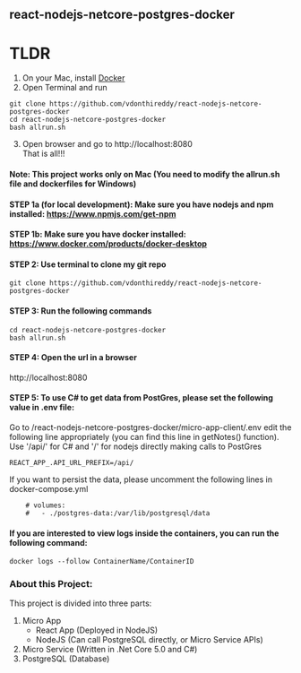 ## react-nodejs-netcore-postgres-docker
# TLDR
1. On your Mac, install [Docker](https://www.docker.com/products/docker-desktop)
2. Open Terminal and run
```
git clone https://github.com/vdonthireddy/react-nodejs-netcore-postgres-docker
cd react-nodejs-netcore-postgres-docker
bash allrun.sh
```
3. Open browser and go to http://localhost:8080 \
That is all!!!

#### Note: This project works only on Mac (You need to modify the allrun.sh file and dockerfiles for Windows)
#### STEP 1a (for local development): Make sure you have nodejs and npm installed: https://www.npmjs.com/get-npm
#### STEP 1b: Make sure you have docker installed: https://www.docker.com/products/docker-desktop
#### STEP 2: Use terminal to clone my git repo
```
git clone https://github.com/vdonthireddy/react-nodejs-netcore-postgres-docker
```
#### STEP 3: Run the following commands 
```
cd react-nodejs-netcore-postgres-docker
bash allrun.sh
```
#### STEP 4: Open the url in a browser
http://localhost:8080 

#### STEP 5: To use C# to get data from PostGres, please set the following value in .env file:
Go to /react-nodejs-netcore-postgres-docker/micro-app-client/.env
edit the following line appropriately (you can find this line in getNotes() function). Use '/api/' for C# and '/' for nodejs directly making calls to PostGres
```
REACT_APP_.API_URL_PREFIX=/api/
```
If you want to persist the data, please uncomment the following lines in docker-compose.yml
```
    # volumes:
    #   - ./postgres-data:/var/lib/postgresql/data
```
#### If you are interested to view logs inside the containers, you can run the following command:
```
docker logs --follow ContainerName/ContainerID
```
### About this Project:
This project is divided into three parts:
1. Micro App
    - React App (Deployed in NodeJS)
    - NodeJS (Can call PostgreSQL directly, or Micro Service APIs)
2. Micro Service (Written in .Net Core 5.0 and C#)
3. PostgreSQL (Database)